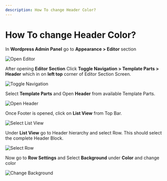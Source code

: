```yaml
---
description: How To change Header Color?
---
```


# How To change Header Color?

In **Wordpress Admin Panel** go to **Appearance > Editor** section

![Open Editor](/img/tutorial/chc1OpenEditor.webp)

After opening **Editor Section** Click **Toggle Navigation > Template Parts > Header** which in on **left top** corner of Editor Section Screen.

![Toggle Navigation](/img/tutorial/chc2toggleNavigation.webp)

Select **Template Parts** and Open **Header** from available Template Parts.

![Open Header](/img/tutorial/chc3openHeader.webp)

Once Footer is opened, click on **List View** from Top Bar.

![Select List View](/img/tutorial/chc4SelectListView.webp)

Under **List View** go to Header hierarchy and select Row. This should select the complete Header Block.

![Select Row](/img/tutorial/chc5SelectRow.webp)

Now go to **Row Settings** and Select **Background** under **Color** and change color

![Change Background](/img/tutorial/chc6changeBackground.webp)
